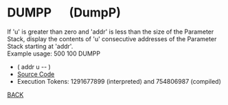 # DUMPP &emsp; (DumpP)
If 'u' is greater than zero and 'addr' is less than the size of the Parameter Stack, display the contents of 'u' consecutive addresses of the Parameter Stack starting at 'addr'.<br/>Example usage: 500 100 DUMPP
* ( addr u -- )
* [Source Code](../words/shando/DumpP.cs)
* Execution Tokens: 1291677899 (interpreted) and 754806987 (compiled)


[BACK](builtins.md#DumpP)
